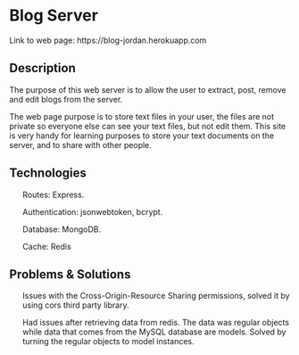 <h1>Blog Server</h1>

<p>Link to web page: https://blog-jordan.herokuapp.com<p>

<h2>Description</h2>
    <p>The purpose of this web server is to allow the user to extract, post, remove and edit blogs from the server.</p>
    <p>The web page purpose is to store text files in your user, the files are not private so everyone else can see your text files, but not edit them. This site is very handy for learning purposes to store your text documents on the server, and to share with other people.</p>

<h2>Technologies</h2>
    <ul>Routes: Express.</ul>
    <ul>Authentication: jsonwebtoken, bcrypt.</ul>
    <ul>Database: MongoDB.</ul>
    <ul>Cache: Redis</ul>

<h2>Problems & Solutions</h2>
    <ul>Issues with the Cross-Origin-Resource Sharing permissions, solved it by using cors third party library.</ul>
    <ul>Had issues after retrieving data from redis. The data was regular objects while data that comes from the MySQL database are models. Solved by turning the regular objects to model instances.</ul>